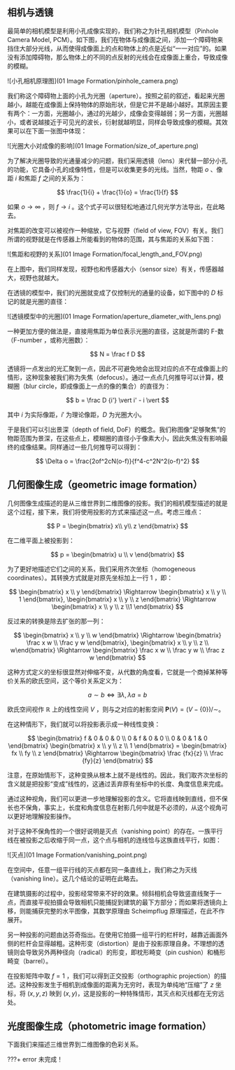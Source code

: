 ## 相机与透镜

最简单的相机模型是利用小孔成像实现的，我们称之为针孔相机模型（Pinhole Camera Model, PCM）。如下图，我们在物体与成像面之间，添加一个障碍物来挡住大部分光线，从而使得成像面上的点和物体上的点是近似“一一对应”的。如果没有添加障碍物，那么物体上的不同的点反射的光线会在成像面上重合，导致成像的模糊。

![小孔相机原理图](01 Image Formation/pinhole_camera.png)

我们称这个障碍物上面的小孔为光圈（aperture）。按照之前的叙述，看起来光圈越小，越能在成像面上保持物体的原始形状，但是它并不是越小越好。其原因主要有两个：一方面，光圈越小，通过的光越少，成像会变得越弱；另一方面，光圈越小，或者说越接近于可见光的波长，衍射就越明显，同样会导致成像的模糊。其效果可以在下面一张图中体现：

![光圈大小对成像的影响](01 Image Formation/size_of_aperture.png)

为了解决光圈导致的光通量减少的问题，我们采用透镜（lens）来代替一部分小孔的功能，它具备小孔的成像特性，但是可以收集更多的光线。当然，物距 $o$ 、像距 $i$ 和焦距 $f$ 之间的关系为：

$$
\frac{1}{i} + \frac{1}{o} = \frac{1}{f}
$$

如果 $o \rightarrow \infty$ ，则 $f \rightarrow i$ 。这个式子可以很轻松地通过几何光学方法导出，在此略去。

对焦距的改变可以被视作一种缩放，它与视野（field of view, FOV）有关。我们所谓的视野就是在传感器上所能看到的物体的范围，其与焦距的关系如下图：

![焦距和视野的关系](01 Image Formation/focal_length_and_FOV.png)

在上图中，我们同样发现，视野也和传感器大小（sensor size）有关，传感器越大，视野也就越大。

在透镜的模型中，我们的光圈就变成了仅控制光的通量的设备，如下图中的 $D$ 标记的就是光圈的直径：

![透镜模型中的光圈](01 Image Formation/aperture_diameter_with_lens.png)

一种更加方便的做法是，直接用焦距为单位表示光圈的直径，这就是所谓的 F-数（F-number ，或称光圈数）：

$$
N = \frac f D
$$

透镜将一点发出的光汇聚到一点，因此不可避免地会出现对应的点不在成像面上的情形，这种现象被我们称为失焦（defocus）。通过一点点几何推导可以计算，模糊圈（blur circle，即成像面上一点的像的集合）的直径为：

$$
b = \frac D {i'} \vert i' - i \vert
$$

其中 $i$ 为实际像距，$i'$ 为理论像距，$D$ 为光圈大小。

于是我们可以引出景深（depth of field, DoF）的概念。我们称图像“足够聚焦”的物距范围为景深，在这些点上，模糊圈的直径小于像素大小，因此失焦没有影响最终的成像结果。同样通过一些几何推导可以得到：

$$
\Delta o = \frac{2of^2cN(o-f)}{f^4-c^2N^2(o-f)^2}
$$

## 几何图像生成（geometric image formation）

几何图像生成描述的是从三维世界到二维图像的投影。我们的相机模型描述的就是这个过程，接下来，我们将使用投影的方式来描述这一点。考虑三维点：

$$
P = \begin{bmatrix}
x\\
y\\
z
\end{bmatrix}
$$

在二维平面上被投影到：

$$
p = \begin{bmatrix}
u \\ v
\end{bmatrix}
$$

为了更好地描述它们之间的关系，我们采用齐次坐标（homogeneous coordinates）。其转换方式就是对原先坐标加上一行 $1$ ，即：

$$
\begin{bmatrix} x \\ y \end{bmatrix} \Rightarrow \begin{bmatrix} x \\ y \\ 1 \end{bmatrix},  \begin{bmatrix} x \\ y \\ z \end{bmatrix} \Rightarrow \begin{bmatrix} x \\ y \\ z \\1 \end{bmatrix}
$$

反过来的转换是除去扩张的那一列：

$$
\begin{bmatrix} x \\ y \\ w \end{bmatrix} \Rightarrow \begin{bmatrix} \frac x w \\ \frac y w \end{bmatrix},  \begin{bmatrix} x \\ y \\ z \\ w\end{bmatrix} \Rightarrow \begin{bmatrix} \frac x w \\ \frac y w \\ \frac z w \end{bmatrix}
$$

这种方式定义的坐标很显然对伸缩不变，从代数的角度看，它就是一个商掉某种等价关系的欧氏空间，这个等价关系定义为：

$$
a \sim b \iff \exists \lambda, \lambda a = b
$$

欧氏空间视作 $\mathbb R$ 上的线性空间 $V$ ，则与之对应的射影空间 $\mathbf P (V) = (V - \{0\}) / \sim$。

在这种情形下，我们就可以将投影表示成一种线性变换：

$$
\begin{bmatrix}
f & 0 & 0 & 0 \\
0 & f & 0 & 0 \\
0 & 0 & 1 & 0
\end{bmatrix}
\begin{bmatrix}
x \\ y \\ z \\ 1
\end{bmatrix} = \begin{bmatrix}
fx \\ fy \\ z
\end{bmatrix} \Rightarrow
\begin{bmatrix}
\frac {fx}{z} \\ \frac {fy}{z}
\end{bmatrix}
$$

注意，在原始情形下，这种变换从根本上就不是线性的。因此，我们取齐次坐标的含义就是把投影“变成”线性的，这通过丢弃原有坐标中的长度、角度信息来完成。

通过这种视角，我们可以更进一步地理解投影的含义。它将直线映到直线，但不保长也不保角，事实上，长度和角度信息在射影几何中就是不必须的，从这个视角可以更好地理解投影操作。

对于这种不保角性的一个很好说明是灭点（vanishing point）的存在。一族平行线在被投影之后收缩于同一点，这个点与相机的连线恰与这族直线平行，如图：

![灭点](01 Image Formation/vanishing_point.png)

在空间中，任意一组平行线的灭点都在同一条直线上，我们称之为灭线（vanishing line）。这几个结论的证明在此略去。

在建筑摄影的过程中，投影经常带来不好的效果。倾斜相机会导致竖直线聚于一点，而直接平视拍摄会导致相机只能捕捉到建筑的最下方部分；而如果将透镜向上移，则能捕获完整的水平图像，其数学原理由 Scheimpflug 原理描述，在此不作展开。

另一种投影的问题由达芬奇指出。在使用它拍摄一组平行的栏杆时，越靠近画面外侧的栏杆会显得越粗。这种形变（distortion）是由于投影原理自身。不理想的透镜则会导致另外两种径向（radical）的形变，即枕形畸变（pin cushion）和桶形畸变（barrel）。

在投影矩阵中取 $f = 1$ ，我们可以得到正交投影（orthographic projection）的描述。这种投影发生于相机到成像面的距离为无穷时，表现为单纯地“压缩”了 $z$ 坐标，将 $(x, y, z)$ 映到 $(x, y)$，这是投影的一种特殊情形，其灭点和灭线都在无穷远处。

## 光度图像生成（photometric image formation）

下面我们来描述三维世界到二维图像的色彩关系。

???+ error
    未完成！
